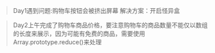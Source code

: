 > Day1遇到问题:购物车按钮会被挤出屏幕 解决方案：开启怪异盒

> Day2上午完成了购物车商品价格，要注意购物车的商品数量不能仅以数组的长度来展示，因为可能有免费的商品，需要使用 Array.prototype.reduce()来处理